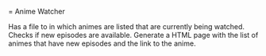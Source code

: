 = Anime Watcher

Has a file to in which animes are listed that are currently being watched.
Checks if new episodes are available.
Generate a HTML page with the list of animes that have new episodes and the link to the anime.
